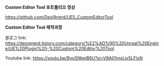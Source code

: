**Custom Editor Tool 포트폴리오 영상**

https://github.com/Desi9nerd/UE5_CustomEditorTool

**Custom Editor Tool 제작과정**

블로그 link:  https://designerd.tistory.com/category/%E2%AD%90%20Unreal%20Engine/UE%20Plugin%20-%20Custom%20Editor%20Tool

Youtube link:  https://youtu.be/8yoSNkejB6U?si=V9A01myLjv5LFlxN 
